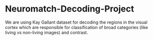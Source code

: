 # Neuromatch-Decoding-Project
We are using Kay Gallant dataset for decoding the regions in the visual cortex which are responsible for classification of broad categories (like living vs non-living images) and contrast.
